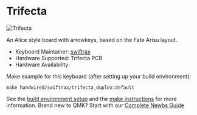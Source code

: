 # Trifecta

![Trifecta](imagelink)

An Alice style board with arrowkeys, based on the Fate Arisu layout.

* Keyboard Maintainer: [swiftrax](https://github.com/swiftrax)  
* Hardware Supported: Trifecta PCB
* Hardware Availability: 

Make example for this keyboard (after setting up your build environment):

    make handwired/swiftrax/trifecta_duplex:default

See the [build environment setup](https://docs.qmk.fm/#/getting_started_build_tools) and the [make instructions](https://docs.qmk.fm/#/getting_started_make_guide) for more information. Brand new to QMK? Start with our [Complete Newbs Guide](https://docs.qmk.fm/#/newbs)
